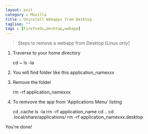 ```yaml
---
layout: post
category : Mozilla
title : Uninstall Webapps from Desktop
tagline: ""
tags : [FirefoxOs,desktop,webapp]
---
```


>Steps to remove a webapp from Desktop [Linux only]

1) Traverse to your home directory

    cd ~
    ls -la

2) You will find folder like this application_namexxx

3) Remove the folder

    rm -rf application_namexxx

4) To remvove the app from 'Applications Menu' listing

    cd .cache
    ls -la
    rm -rf application_name
    cd ..
    cd .local/share/applications/
    rm -rf application_namexxx.desktop

You're done!


